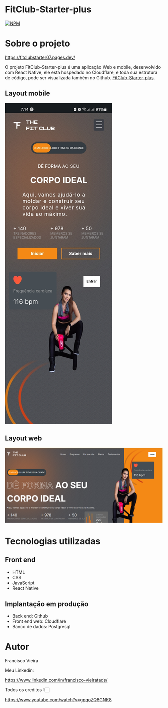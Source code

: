 # FitClub-Starter-plus 
[![NPM](https://img.shields.io/npm/l/react)](https://github.com/Francisco-tads/FitClub-Starter-plus/blob/master/LICENCE)

# Sobre o projeto

https://fitclubstarter07.pages.dev/

O projeto FitClub-Starter-plus é uma aplicação Web e mobile, desenvolvido com React Native, ele está hospedado no Cloudflare, e toda sua estrutura de código, pode ser visualizada também no Github.
 [FitClub-Starter-plus](https://fitclubstarter07.pages.dev/ "Site do FitClub-Starter-plus").



## Layout mobile
![Mobile 1](https://github.com/Francisco-tads/FitClub-Starter-plus/blob/master/build/static/media/the-fit-club2.jpg) 

## Layout web
![Web 1](https://github.com/Francisco-tads/FitClub-Starter-plus/blob/master/build/static/media/the-fit-club.png)


## 

# Tecnologias utilizadas

## Front end
- HTML 
- CSS
- JavaScript
- React Native

## Implantação em produção
- Back end: Github
- Front end web: Cloudflare
- Banco de dados: Postgresql

# Autor

Francisco Vieira

Meu Linkedin:

https://www.linkedin.com/in/francisco-vieiratads/

Todos os creditos 👇🏻

https://www.youtube.com/watch?v=gpqoZQ8GNK8

